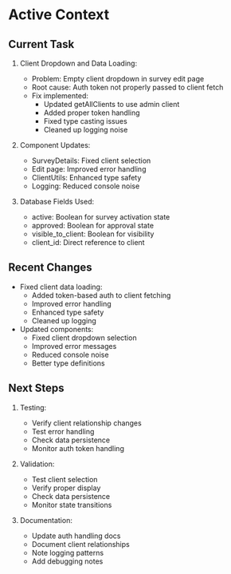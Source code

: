 # Active Context

## Current Task
1. Client Dropdown and Data Loading:
   - Problem: Empty client dropdown in survey edit page
   - Root cause: Auth token not properly passed to client fetch
   - Fix implemented:
     * Updated getAllClients to use admin client
     * Added proper token handling
     * Fixed type casting issues
     * Cleaned up logging noise

2. Component Updates:
   - SurveyDetails: Fixed client selection
   - Edit page: Improved error handling
   - ClientUtils: Enhanced type safety
   - Logging: Reduced console noise

3. Database Fields Used:
   - active: Boolean for survey activation state
   - approved: Boolean for approval state
   - visible_to_client: Boolean for visibility
   - client_id: Direct reference to client

## Recent Changes
- Fixed client data loading:
  * Added token-based auth to client fetching
  * Improved error handling
  * Enhanced type safety
  * Cleaned up logging
- Updated components:
  * Fixed client dropdown selection
  * Improved error messages
  * Reduced console noise
  * Better type definitions

## Next Steps
1. Testing:
   - Verify client relationship changes
   - Test error handling
   - Check data persistence
   - Monitor auth token handling

2. Validation:
   - Test client selection
   - Verify proper display
   - Check data persistence
   - Monitor state transitions

3. Documentation:
   - Update auth handling docs
   - Document client relationships
   - Note logging patterns
   - Add debugging notes